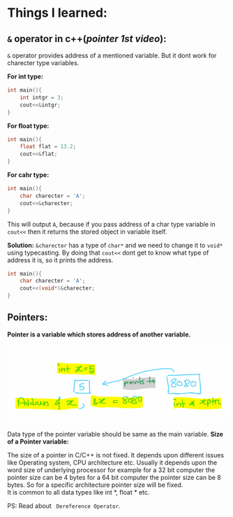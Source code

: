 # Things I learned:

## `&` operator in c++(*pointer 1st video*):
`&` operator provides address of a mentioned variable. But it dont work for charecter type variables.

**For int type:**
```cpp
int main(){
    int intgr = 3;
    cout<<&intgr;
}
```

**For float type:**
```cpp
int main(){
    float flat = 13.2;
    cout<<&flat;
}
```
**For cahr type:**
```cpp
int main(){
    char charecter = 'A';
    cout<<&charecter; 
}
```
This will output `A`, because if you pass address of a char type variable in `cout<<` then it returns the stored object in variable itself. 

**Solution:**
`&charecter` has a type of `char*` and we need to change it to `void*` using typecasting. By doing that `cout<<` dont get to know what type of address it is, so it prints the address.
```cpp
int main(){
    char charecter = 'A';
    cout<<(void*)&charecter; 
}
```

## Pointers:
**Pointer is a variable which stores address of another variable.**

<p align="center">
    <img src="../imgs/pointer.png">
</p>

Data type of the pointer variable should be same as the main variable.
**Size of a Pointer variable:**

The size of a pointer in C/C++ is not fixed. It depends upon different issues like Operating system, CPU architecture etc. Usually it depends upon the word size of underlying processor for example for a 32 bit computer the pointer size can be 4 bytes for a 64 bit computer the pointer size can be 8 bytes. So for a specific architecture pointer size will be fixed.
<br>
It is common to all data types like int *, float * etc.

PS: Read about ` Dereference Operator`.



